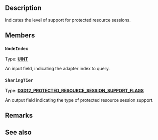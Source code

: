 ## Description

Indicates the level of support for protected resource sessions.

## Members

### `NodeIndex`

Type: **[UINT](https://learn.microsoft.com/windows/desktop/WinProg/windows-data-types)**

An input field, indicating the adapter index to query.

### `SharingTier`

Type: **[D3D12_PROTECTED_RESOURCE_SESSION_SUPPORT_FLAGS](https://learn.microsoft.com/windows/desktop/api/d3d12/ne-d3d12-d3d12_protected_resource_session_support_flags)**

An output field indicating the type of protected resource session support.

## Remarks

## See also